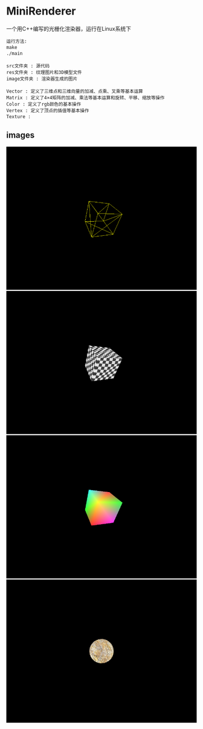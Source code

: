 # MiniRenderer

一个用C++编写的光栅化渲染器，运行在Linux系统下

    运行方法:
    make
    ./main

    src文件夹 : 源代码
    res文件夹 : 纹理图片和3D模型文件
    image文件夹 : 渲染器生成的图片

    Vector : 定义了三维点和三维向量的加减、点乘、叉乘等基本运算
    Matrix : 定义了4×4矩阵的加减、乘法等基本运算和旋转、平移、缩放等操作
    Color : 定义了rgb颜色的基本操作
    Vertex : 定义了顶点的插值等基本操作
    Texture : 

## images
![image](https://github.com/ZhengYuXing/MiniRenderer/blob/master/image/image1.bmp)
![image](https://github.com/ZhengYuXing/MiniRenderer/blob/master/image/image2.bmp)
![image](https://github.com/ZhengYuXing/MiniRenderer/blob/master/image/image3.bmp)
![image](https://github.com/ZhengYuXing/MiniRenderer/blob/master/image/image4.bmp)
